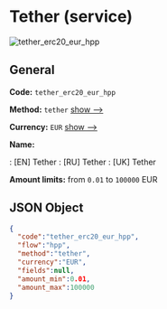
# Tether (service) 
![tether_erc20_eur_hpp](https://static.openfintech.io/payment_methods/tether_erc20_eur_hpp/logo.svg?w=400&c=v0.59.26#w200)  

## General 
 
**Code:** `tether_erc20_eur_hpp` 
 
**Method:** `tether` 
 [show -->](/payment-methods/tether/) 
 
**Currency:** `EUR` [show -->](/currencies/EUR/) 
 
**Name:** 
 
:	[EN] Tether 
:	[RU] Tether 
:	[UK] Tether 
 
**Amount limits:** from `0.01` to `100000` EUR 

## JSON Object 

```json
{
  "code":"tether_erc20_eur_hpp",
  "flow":"hpp",
  "method":"tether",
  "currency":"EUR",
  "fields":null,
  "amount_min":0.01,
  "amount_max":100000
}
```  
